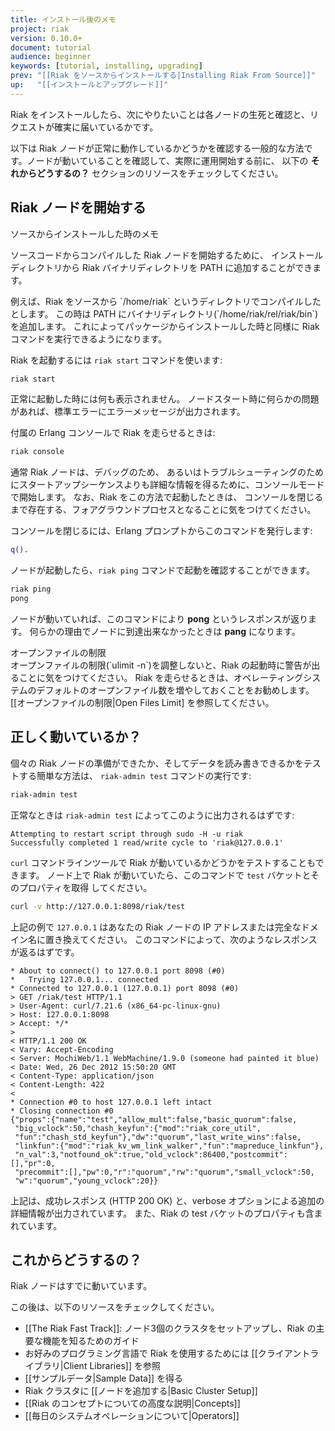 ```yaml
---
title: インストール後のメモ
project: riak
version: 0.10.0+
document: tutorial
audience: beginner
keywords: [tutorial, installing, upgrading]
prev: "[[Riak をソースからインストールする|Installing Riak From Source]]"
up:   "[[インストールとアップグレード]]"
---
```


Riak をインストールしたら、次にやりたいことは各ノードの生死と確認と、リクエストが確実に届いているかです。

以下は Riak ノードが正常に動作しているかどうかを確認する一般的な方法です。ノードが動いていることを確認して、実際に運用開始する前に、
以下の **それからどうするの？** セクションのリソースをチェックしてください。

## Riak ノードを開始する

<div class="note"><div class="title">ソースからインストールした時のメモ</div>
<p>ソースコードからコンパイルした Riak ノードを開始するために、
インストールディレクトリから Riak バイナリディレクトリを PATH に追加することができます。</p>
<p>例えば、Riak をソースから `/home/riak` というディレクトリでコンパイルしたとします。
この時は PATH にバイナリディレクトリ(`/home/riak/rel/riak/bin`)を追加します。
これによってパッケージからインストールした時と同様に Riak コマンドを実行できるようになります。</p></div>

Riak を起動するには `riak start` コマンドを使います:

```bash
riak start
```

正常に起動した時には何も表示されません。
ノードスタート時に何らかの問題があれば、標準エラーにエラーメッセージが出力されます。

付属の Erlang コンソールで Riak を走らせるときは:

```bash
riak console
```

通常 Riak ノードは、デバッグのため、
あるいはトラブルシューティングのためにスタートアップシーケンスよりも詳細な情報を得るために、コンソールモードで開始します。
なお、Riak をこの方法で起動したときは、
コンソールを閉じるまで存在する、フォアグラウンドプロセスとなることに気をつけてください。

コンソールを閉じるには、Erlang プロンプトからこのコマンドを発行します:

```erlang
q().
```

ノードが起動したら、`riak ping` コマンドで起動を確認することができます。

```bash
riak ping
pong
```

ノードが動いていれば、このコマンドにより **pong** というレスポンスが返ります。
何らかの理由でノードに到達出来なかったときは **pang** になります。

<div class="note"><div class="title">オープンファイルの制限</div>
オープンファイルの制限(`ulimit -n`)を調整しないと、Riak の起動時に警告が出ることに気をつけてください。
Riak を走らせるときは、オペレーティングシステムのデフォルトのオープンファイル数を増やしておくことをお勧めします。
[[オープンファイルの制限|Open Files Limit] を参照してください。</div>

## 正しく動いているか？

個々の Riak ノードの準備ができたか、そしてデータを読み書きできるかをテストする簡単な方法は、
`riak-admin test` コマンドの実行です:

```bash
riak-admin test
```

正常なときは `riak-admin test` によってこのように出力されるはずです:

```text
Attempting to restart script through sudo -H -u riak
Successfully completed 1 read/write cycle to 'riak@127.0.0.1'
```

`curl` コマンドラインツールで Riak が動いているかどうかをテストすることもできます。
ノード上で Riak が動いていたら、このコマンドで `test` バケットとそのプロパティを取得
してください。

```bash
curl -v http://127.0.0.1:8098/riak/test
```

上記の例で `127.0.0.1` はあなたの Riak ノードの IP アドレスまたは完全なドメイン名に置き換えてください。
このコマンドによって、次のようなレスポンスが返るはずです。

```text
* About to connect() to 127.0.0.1 port 8098 (#0)
*   Trying 127.0.0.1... connected
* Connected to 127.0.0.1 (127.0.0.1) port 8098 (#0)
> GET /riak/test HTTP/1.1
> User-Agent: curl/7.21.6 (x86_64-pc-linux-gnu)
> Host: 127.0.0.1:8098
> Accept: */*
>
< HTTP/1.1 200 OK
< Vary: Accept-Encoding
< Server: MochiWeb/1.1 WebMachine/1.9.0 (someone had painted it blue)
< Date: Wed, 26 Dec 2012 15:50:20 GMT
< Content-Type: application/json
< Content-Length: 422
<
* Connection #0 to host 127.0.0.1 left intact
* Closing connection #0
{"props":{"name":"test","allow_mult":false,"basic_quorum":false,
 "big_vclock":50,"chash_keyfun":{"mod":"riak_core_util",
 "fun":"chash_std_keyfun"},"dw":"quorum","last_write_wins":false,
 "linkfun":{"mod":"riak_kv_wm_link_walker","fun":"mapreduce_linkfun"},
 "n_val":3,"notfound_ok":true,"old_vclock":86400,"postcommit":[],"pr":0,
 "precommit":[],"pw":0,"r":"quorum","rw":"quorum","small_vclock":50,
 "w":"quorum","young_vclock":20}}
```

上記は、成功レスポンス (HTTP 200 OK) と、verbose オプションによる追加の詳細情報が出力されています。
また、Riak の test バケットのプロパティも含まれています。

## これからどうするの？

Riak ノードはすでに動いています。

この後は、以下のリソースをチェックしてください。

* [[The Riak Fast Track]]: ノード3個のクラスタをセットアップし、Riak の主要な機能を知るためのガイド
* お好みのプログラミング言語で Riak を使用するためには [[クライアントライブラリ|Client Libraries]] を参照
* [[サンプルデータ|Sample Data]] を得る
* Riak クラスタに [[ノードを追加する|Basic Cluster Setup]]
* [[Riak のコンセプトについての高度な説明|Concepts]]
* [[毎日のシステムオペレーションについて|Operators]]
